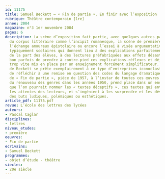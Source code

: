 ```yaml
---
id: 11175
title: Samuel Beckett – « Fin de partie ». En finir avec l’exposition
rubrique: Théâtre contemporain [1re]
annee: 2004
magazine: n°3 1er novembre 2004
pages: 6
description: La scène d’exposition fait partie, avec quelques autres pages fameuses
  du corpus littéraire comme l’incipit romanesque, la scène de première rencontre,
  l’échange amoureux épistolaire ou encore l’essai à visée argumentative, de ces textes
  typiquement scolaires qui donnent lieu à des explications parfaitement mécanisées
  de la part des élèves, à des lectures préfabriquées aux effets désastreux. Il est
  bon parfois de prendre à contre-pied ces explications-réflexes et déjouer les automatismes
  trop vite mis en place par un enseignement forcément simplificateur. Le théâtre
  de Beckett se prête exemplairement à ce type d’entreprises iconoclastes et permet
  de réfléchir à une remise en question des codes du langage dramatique. L’ouverture
  de « Fin de partie », pièce de 1957, à l’instar de toutes ces œuvres participant
  du renouveau des genres dans les années 1950, prend place dans un ensemble pédagogique
  que l’on pourrait nommer les « textes déceptifs », ces textes qui entendent décevoir
  les attentes des lecteurs, et s’ingénient à les surprendre et les déstabiliser dans
  des buts ludiques, polémiques ou esthétiques.
article_pdf: 11175.pdf
revue: L’école des lettres des lycées
auteurs:
- Pascal Caglar
disciplines:
- lettres
niveau_etudes:
- première
oeuvres:
- Fin de partie
ecrivains:
- Samuel Beckett
programmes:
- objet d’étude - théâtre
siecles:
- 20e siècle
---
```

